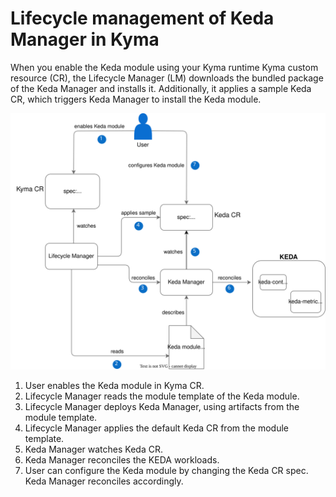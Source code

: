 # Lifecycle management of Keda Manager in Kyma

When you enable the Keda module using your Kyma runtime Kyma custom resource (CR), the Lifecycle Manager (LM) downloads the bundled package of the Keda Manager and installs it. Additionally, it applies a sample Keda CR, which triggers Keda Manager to install the Keda module.

![Enable Keda module with LM](/docs/assets/keda-lm-overview.drawio.svg)

1. User enables the Keda module in Kyma CR.
2. Lifecycle Manager reads the module template of the Keda module.
3. Lifecycle Manager deploys Keda Manager, using artifacts from the module template.
4. Lifecycle Manager applies the default Keda CR from the module template.
5. Keda Manager watches Keda CR.
6. Keda Manager reconciles the KEDA workloads.
7. User can configure the Keda module by changing the Keda CR spec. Keda Manager reconciles accordingly.